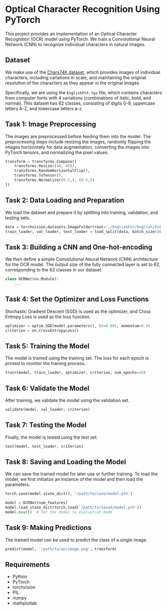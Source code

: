 # Optical Character Recognition Using PyTorch

This project provides an implementation of an Optical Character Recognition (OCR) model using PyTorch. We train a Convolutional Neural Network (CNN) to recognize individual characters in natural images.

## Dataset

We make use of the [Chars74K dataset](http://www.ee.surrey.ac.uk/CVSSP/demos/chars74k/), which provides images of individual characters, including variations in scale, and maintaining the original resolution of the characters as they appear in the original images. 

Specifically, we are using the `EnglishFnt.tgz` file, which contains characters from computer fonts with 4 variations (combinations of italic, bold, and normal). This dataset has 62 classes, consisting of digits 0-9, uppercase letters A-Z, and lowercase letters a-z.

## Task 1: Image Preprocessing

The images are preprocessed before feeding them into the model. The preprocessing steps include resizing the images, randomly flipping the images horizontally for data augmentation, converting the images into PyTorch tensors, and normalizing the pixel values.

```python
transform = transforms.Compose([
    transforms.Resize((48, 48)),
    transforms.RandomHorizontalFlip(),
    transforms.ToTensor(),
    transforms.Normalize((0.5,), (0.5,))
])
```

## Task 2: Data Loading and Preparation

We load the dataset and prepare it by splitting into training, validation, and testing sets. 

```python
data = torchvision.datasets.ImageFolder(root='./EnglishFnt/English/Fnt', transform=transform)
train_loader, val_loader, test_loader = load_split(data, batch_size=36, test_split=0.3)
```

## Task 3: Building a CNN and One-hot-encoding

We then define a simple Convolutional Neural Network (CNN) architecture for the OCR model. The output size of the fully connected layer is set to 62, corresponding to the 62 classes in our dataset.

```python
class OCRNet(nn.Module):
    ...
```

## Task 4: Set the Optimizer and Loss Functions

Stochastic Gradient Descent (SGD) is used as the optimizer, and Cross Entropy Loss is used as the loss function.

```python
optimizer = optim.SGD(model.parameters(), lr=0.001, momentum=0.9)
criterion = nn.CrossEntropyLoss()
```

## Task 5: Training the Model

The model is trained using the training set. The loss for each epoch is printed to monitor the training process.

```python
train(model, train_loader, optimizer, criterion, num_epochs=10)
```

## Task 6: Validate the Model

After training, we validate the model using the validation set.

```python
validate(model, val_loader, criterion)
```

## Task 7: Testing the Model

Finally, the model is tested using the test set.

```python
test(model, test_loader, criterion)
```

## Task 8: Saving and Loading the Model

We can save the trained model for later use or further training. To load the model, we first initialize an instance of the model and then load the parameters.

```python
torch.save(model.state_dict(), '/path/to/save/model.pth')

model = OCRNet(num_features)
model.load_state_dict(torch.load('/path/to/saved/model.pth'))
model.eval()  # Set the model to evaluation mode
```

## Task 9: Making Predictions

The trained model can be used to predict the class of a single image.

```python
predict(model, '/path/to/an/image.png', transform)
```

## Requirements

- Python
- PyTorch
- torchvision
- PIL
- numpy
- mathplotlab
